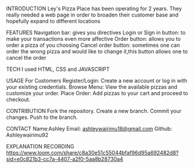 INTRODUCTION
Ley's Pizza Place has been operating for 2 years.
They really needed a web page in order to broaden their customer base and hopefully expand to different locations

FEATURES
Navigation bar: gives you directives
Login or Sign in button: to make your transactions even more affective
Order button: allows you to order a pizza of you choosing
Cancel order button: sometimes one can order the wrong pizza and would like to change it,this button allows one to cancel the order

TECH
I used HTML, CSS and JAVASCRIPT 

USAGE
For Customers
Register/Login:
Create a new account or log in with your existing credentials.
Browse Menu:
View the available pizzas and customize your order.
Place Order:
Add pizzas to your cart and proceed to checkout.


CONTRIBUTION
Fork the repository.
Create a new branch.
Commit your changes.
Push to the branch.

CONTACT
Name:Ashley
Email: ashleywairimu18@gmail.com
Github: Ashleywairimu92

EXPLANATION RECORDING
https://www.loom.com/share/c8a30e51c55044bfaf96d95a692482d8?sid=e0c821b3-cc7a-4407-a2f0-5aa8b28730a4
